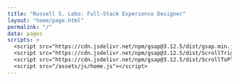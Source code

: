 ```yaml
---
title: "Russell S. Lebo: Full-Stack Experience Designer"
layout: "home/page.html"
permalink: "/"
data: pages
scripts: >
  <script src="https://cdn.jsdelivr.net/npm/gsap@3.12.5/dist/gsap.min.js"></script>
  <script src="https://cdn.jsdelivr.net/npm/gsap@3.12.5/dist/ScrollTrigger.min.js"></script>
  <script src="https://cdn.jsdelivr.net/npm/gsap@3.12.5/dist/ScrollToPlugin.min.js"></script>
  <script src="/assets/js/home.js"></script>
---
```


<!-- @format -->
